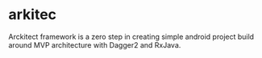 # arkitec
Arckitect framework is a zero step in creating simple android project build around MVP architecture with Dagger2 and RxJava.

